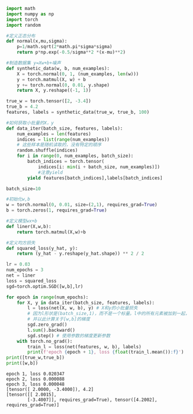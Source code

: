```python
import math
import numpy as np
import torch
import random
```


```python
#定义正态分布
def normal(x,mu,sigma):
    p=1/math.sqrt(2*math.pi*sigma*sigma)
    return p*np.exp(-0.5/sigma**2 *(x-mu)**2)

```


```python
#制造数据集 y=Xw+b+噪声
def synthetic_data(w, b, num_examples): 
    X = torch.normal(0, 1, (num_examples, len(w)))
    y = torch.matmul(X, w) + b
    y += torch.normal(0, 0.01, y.shape)
    return X, y.reshape((-1, 1))

true_w = torch.tensor([2, -3.4])
true_b = 4.2
features, labels = synthetic_data(true_w, true_b, 100)


```


```python
#如何获取小批量的X，y
def data_iter(batch_size, features, labels):
    num_examples = len(features)
    indices = list(range(num_examples))
    # 这些样本是随机读取的，没有特定的顺序
    random.shuffle(indices)
    for i in range(0, num_examples, batch_size):
        batch_indices = torch.tensor(
            indices[i: min(i + batch_size, num_examples)])
            #注意yield
        yield features[batch_indices],labels[batch_indices]

batch_size=10
```


```python
#初始化w,b
w = torch.normal(0, 0.01, size=(2,1), requires_grad=True)
b = torch.zeros(1, requires_grad=True)
```


```python
#定义模型wx+b
def liner(X,w,b):
    return torch.matmul(X,w)+b
```


```python
#定义均方损失
def squared_loss(y_hat, y): 
    return (y_hat - y.reshape(y_hat.shape)) ** 2 / 2
```


```python
lr = 0.03
num_epochs = 3
net = liner
loss = squared_loss
sgd=torch.optim.SGD([w,b],lr)

```


```python
for epoch in range(num_epochs):
    for X, y in data_iter(batch_size, features, labels):
        l = loss(net(X, w, b), y) # X和y的⼩批量损失
        # 因为l形状是(batch_size,1)，⽽不是⼀个标量。l中的所有元素被加到⼀起，
        # 并以此计算关于[w,b]的梯度
        sgd.zero_grad()
        l.sum().backward()
        sgd.step() # 使⽤参数的梯度更新参数
    with torch.no_grad():
        train_l = loss(net(features, w, b), labels)
        print(f'epoch {epoch + 1}, loss {float(train_l.mean()):f}')
print([true_w,true_b])
print([w,b])
```

    epoch 1, loss 0.020347
    epoch 2, loss 0.000088
    epoch 3, loss 0.000048
    [tensor([ 2.0000, -3.4000]), 4.2]
    [tensor([[ 2.0015],
            [-3.4007]], requires_grad=True), tensor([4.2002], requires_grad=True)]
    

